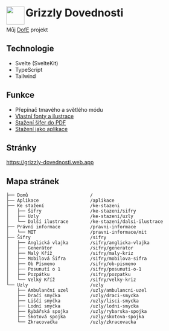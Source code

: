 # <img align="left" width="48" height="48" src="https://grizzly-dovednosti.web.app/icons/manifest-icon-192.maskable.png"> Grizzly Dovednosti

Můj [DofE](https://www.dofe.cz/) projekt

## Technologie

- Svelte (SvelteKit)
- TypeScript
- Tailwind

## Funkce

- Přepínač tmavého a světlého módu
- [Vlastní fonty a ilustrace](https://grizzly-dovednosti.web.app/ke-stazeni/)
- [Stažení šifer do PDF](https://grizzly-dovednosti.web.app/sifry/generator)
- [Stažení jako aplikace](https://grizzly-dovednosti.web.app/aplikace)

## Stránky

https://grizzly-dovednosti.web.app

## Mapa stránek

    ├── Domů                       /
    ├── Aplikace                   /aplikace
    ├── Ke stažení                 /ke-stazeni
    │   ├── Šifry                  /ke-stazeni/sifry
    │   ├── Uzly                   /ke-stazeni/uzly
    │   └── Další ilustrace        /ke-stazeni/dalsi-ilustrace
    ├── Právní informace           /pravni-informace
    │   └── MIT                    /pravni-informace/mit
    ├── Šifry                      /sifry
    │   ├── Anglická vlajka        /sifry/anglicka-vlajka
    │   ├── Generátor              /sifry/generator
    │   ├── Malý Kříž              /sifry/maly-kriz
    │   ├── Mobilová Šifra         /sifry/mobilova-sifra
    │   ├── Ob Písmeno             /sifry/ob-pismeno
    │   ├── Posunutí o 1           /sifry/posunuti-o-1
    │   ├── Pozpátku               /sifry/pozpatku
    │   └── Velký Kříž             /sifry/velky-kriz
    └── Uzly                       /uzly
        ├── Ambulanční uzel        /uzly/ambulancni-uzel
        ├── Dračí smyčka           /uzly/draci-smycka
        ├── Liščí smyčka           /uzly/lisci-smycka
        ├── Lodní smyčka           /uzly/lodni-smycka
        ├── Rybářská spojka        /uzly/rybarska-spojka
        ├── Škotová spojka         /uzly/skotova-spojka
        └── Zkracovačka            /uzly/zkracovacka
